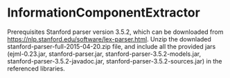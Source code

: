 # InformationComponentExtractor
Prerequisites
  Stanford parser version 3.5.2, which can be downloaded from https://nlp.stanford.edu/software/lex-parser.html. Unzip the downladed stanford-parser-full-2015-04-20.zip file, and include all the provided jars (ejml-0.23.jar, stanford-parser.jar, stanford-parser-3.5.2-models.jar, stanford-parser-3.5.2-javadoc.jar, stanford-parser-3.5.2-sources.jar) in the referenced libraries.
